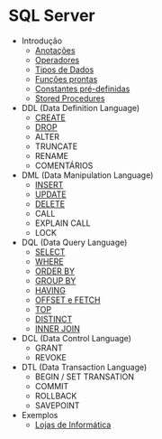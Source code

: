 # SQL Server

- Introdução
    - [Anotações](estudos/notes.md)
    - [Operadores](estudos/operadores.md)
    - [Tipos de Dados](estudos/tipos.md)
    - [Funções prontas](estudos/funcoes-definidas.md)
    - [Constantes pré-definidas](estudos/constantes-definidas.md)
    - [Stored Procedures](estudos/stored-procedures.md)
- DDL (Data Definition Language)
    - [CREATE](estudos/create.md)
    - [DROP](estudos/drop.md)
    - ALTER
    - TRUNCATE
    - RENAME
    - COMENTÁRIOS
- DML (Data Manipulation Language)
    - [INSERT](estudos/insert.md)
    - [UPDATE](estudos/update.md)
    - [DELETE](estudos/delete.md)
    - CALL
    - EXPLAIN CALL
    - LOCK
- DQL (Data Query Language)
    - [SELECT](estudos/select.md)
    - [WHERE](estudos/where.md)
    - [ORDER BY](estudos/orderby.md)
    - [GROUP BY](estudos/groupby.md)
    - [HAVING](estudos/having.md)
    - [OFFSET e FETCH](estudos/offsetFetch.md)
    - [TOP](estudos/top.md)
    - [DISTINCT](estudos/distinct.md)
    - [INNER JOIN](estudos/innerjoin.md)
- DCL (Data Control Language)
    - GRANT
    - REVOKE
- DTL (Data Transaction Language)
    - BEGIN / SET TRANSATION
    - COMMIT
    - ROLLBACK
    - SAVEPOINT
- Exemplos
    - [Lojas de Informática](https://github.com/rochaecp/sql-server/tree/master/estudos/exemplos/LojasInformatica)
